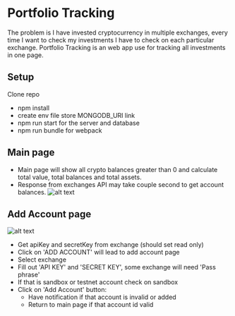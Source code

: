 # Portfolio Tracking
The problem is I have invested cryptocurrency in multiple exchanges, every time I want to check my investments I have to check on each particular exchange.
Portfolio Tracking is an web app use for tracking all investments in one page.

## Setup 
Clone repo
* npm install
* create env file store MONGODB_URI link
* npm run start for the server and database
* npm run bundle for webpack

## Main page
* Main page will show all crypto balances greater than 0 and calculate total value, total balances and total assets.
* Response from exchanges API may take couple second to get account balances.
![alt text](https://i.ibb.co/vc5NxfL/Screen-Shot-2022-02-20-at-10-51-02-AM.jpg)

## Add Account page
![alt text](https://i.ibb.co/j8mHJNH/Screen-Shot-2022-02-20-at-10-51-12-AM.jpg)
* Get apiKey and secretKey from exchange (should set read only)
* Click on 'ADD ACCOUNT' will lead to add account page 
* Select exchange
* Fill out 'API KEY' and 'SECRET KEY', some exchange will need 'Pass phrase' 
* If that is sandbox or testnet account check on sandbox
* Click on 'Add Account' button:
  * Have notification if that account is invalid or added
  * Return to main page if that account id valid




